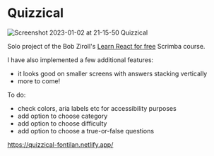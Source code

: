 # Quizzical

![Screenshot 2023-01-02 at 21-15-50 Quizzical](https://user-images.githubusercontent.com/68748054/210275152-9f86b1f0-60a1-4d54-b31a-d4cf270f4bea.png)


Solo project of the Bob Ziroll's [Learn React for free](https://scrimba.com/learn/learnreact) Scrimba course.

I have also implemented a few additional features: 
- it looks good on smaller screens with answers stacking vertically
- more to come!

To do:
- check colors, aria labels etc for accessibility purposes
- add option to choose category
- add option to choose difficulty
- add option to choose a true-or-false questions

https://quizzical-fontilan.netlify.app/
